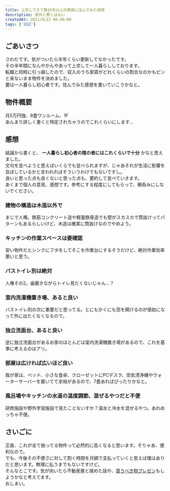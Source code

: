 ```yaml
---
title: 上京してきて築15年以上の賃貸に住んでみた感想
description: 意外と悪くはない
createdAt: 2021/9/23 00:49:00
tags: ['日記']
---
```


## ごあいさつ

さわだです。気がついたら半年くらい更新してなかったです。  
その半年間になんやかんやあって上京して一人暮らししております。  
転職と同時に引っ越したので、収入のうち家賃がどれくらいの割合なのかもピンと来ないまま物件を決めました。  
要は一人暮らし初心者です。住んでみた感想を書いていこうかなと。

## 物件概要

月5万円強、8畳ワンルーム、1F  
あんまり詳しく書くと特定されちゃうのでこれくらいにします…

## 感想

結論から書くと、 **一人暮らし初心者の陰の者にはこれくらいで十分** かなと思えました。  
文句を並べようと思えばいくらでも並べられますが、じゃあそれが生活に影響を及ぼしているかと言われればそういうわけでもないですし。  
良いと思った点も良くないと思った点も、要約して並べていきます。  
あくまで個人の意見、感想です。参考にする程度にしてもらって、鵜呑みにしないでください。

### 建物の構造は木造以外で

まじで人権。鉄筋コンクリート造や軽量鉄骨造でも壁がスカスカで筒抜けってパターンもあるらしいけど、木造は確実に筒抜けなのでやめよう。

### キッチンの作業スペースは要確認

安い物件だとシンクにフタをしてそこを作業台にするそうだけど、絶対作業効率悪いと思う。

### バストイレ別は絶対

人権その2。歯磨きながらトイレ見たくないじゃん…？

### 室内洗濯機置き場、あると良い

バストイレ別の次に重要だと思ってる。とにもかくにも窓を開けるのが億劫になって外に出たくなくなるので。

### 独立洗面台、あると良い

逆に独立洗面台があるお家のほとんどは室内洗濯機置き場があるので、これを基準に考えるのはアリ。

### 部屋は広ければ広いほど良い

我が家は、ベッド、小さな食卓、クローゼットにPCデスク、空気清浄機やウォーターサーバーを置いてて余裕があるので、7畳あればぴったりかなと。

### 風呂場やキッチンの水道の温度調節、混ぜるやつだと不便

研修施設や野外学習施設で見たことないすか？温水と冷水を混ぜるやつ。あれめっちゃ不便。

## さいごに

正直、これが全て揃ってる物件って必然的に高くなると思います。そりゃあ、便利なので。  
でも、今後その不便さに対して割く時間を月額で支払っていくと思えば僕はありだと思います。無理に払うまでもないですけど。  
そんなとこです。気が向いたら不動産屋と揉めた話や、[買うべき物プレゼン](/articles/living-alone-recommend.md)もしようかなと考えてます。  
おしまい。

